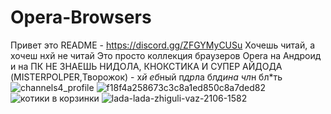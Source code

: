 # Opera-Browsers
Привет это README - https://discord.gg/ZFGYMyCUSu
Хочешь читай, а хочеш н*х*й не читай
Это просто коллекция браузеров Opera на Андроид и на ПК
НЕ ЗНАЕШЬ НИДОЛА, КНОКСТИКА И СУПЕР АЙДОДА (MISTERPOLPER,Творожок) - х*й еб*ный п*др*ла бл*дина чл*н бл*ть
![channels4_profile](https://user-images.githubusercontent.com/74976236/208073743-01a059b1-1925-45ab-af9b-c9545d19f36e.jpg)
![f18f4a258673c3c8a1ed850c8a7ded82](https://user-images.githubusercontent.com/74976236/208073766-06e8f81e-3301-4d98-af0f-6ac46bb3009d.png)
![котики в корзинки](https://user-images.githubusercontent.com/74976236/208073777-cdffd595-e317-4049-9e3f-7c738fe6957c.png)
![lada-lada-zhiguli-vaz-2106-1582](https://user-images.githubusercontent.com/74976236/208073820-404a485f-b213-4671-8990-6f0922b739ca.jpg)
